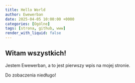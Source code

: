 ```yaml
---
title: Hello World
author: Ewewerban
date: 2025-04-05 10:00:00 +0000
categories: [Ogólne]
tags: [strona, github, www]
render_with_liquid: false
---
```


## Witam wszystkich!
Jestem Ewewerban, a to jest pierwszy wpis na mojej stronie.


Do zobaczenia niedługo!
